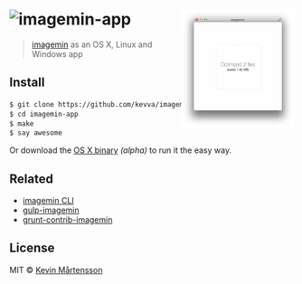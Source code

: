 # <img src="https://cloud.githubusercontent.com/assets/709159/2954693/97fa771a-da76-11e3-90ac-07fbc5ca943f.png" alt="imagemin-app"> <img src="media/screenshot.png" width="200" align="right">

> [imagemin](https://github.com/kevva/imagemin) as an OS X, Linux and Windows app


## Install

```sh
$ git clone https://github.com/kevva/imagemin-app.git
$ cd imagemin-app
$ make
$ say awesome
```

Or download the [OS X binary](https://github.com/kevva/imagemin-app/releases/download/0.0.1/imagemin.app.zip) *(alpha)* to run it the easy way.


## Related

- [imagemin CLI](https://github.com/kevva/imagemin#cli)
- [gulp-imagemin](https://github.com/sindresorhus/gulp-imagemin)
- [grunt-contrib-imagemin](https://github.com/gruntjs/grunt-contrib-imagemin)


## License

MIT © [Kevin Mårtensson](https://github.com/kevva)
